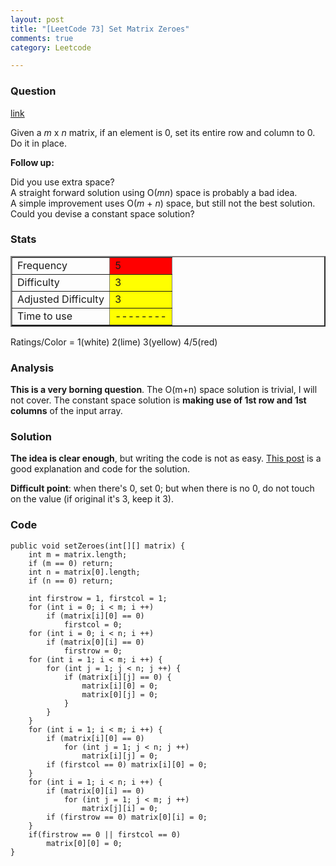 ```yaml
---
layout: post
title: "[LeetCode 73] Set Matrix Zeroes"
comments: true
category: Leetcode

---
```



### Question 
[link](https://oj.leetcode.com/problems/set-matrix-zeroes/)

<div class="question-content">
            <p></p><p>
Given a <i>m</i> x <i>n</i> matrix, if an element is 0, set its entire row and column to 0. Do it in place.
</p>

<div class="spoilers"><b>Follow up:</b>

<p>
Did you use extra space?<br>
A straight forward solution using O(<i>m</i><i>n</i>) space is probably a bad idea.<br>
A simple improvement uses O(<i>m</i> + <i>n</i>) space, but still not the best solution.<br>
Could you devise a constant space solution?
</p>
</div><p></p>
          </div>

### Stats
<table border="2">
	<tr>
		<td>Frequency</td>
		<td bgcolor="red">5</td>
	</tr>
	<tr>
		<td>Difficulty</td>
		<td bgcolor="yellow">3</td>
	</tr>
	<tr>
		<td>Adjusted Difficulty</td>
		<td bgcolor="yellow">3</td>
	</tr>
	<tr>
		<td>Time to use</td>
		<td bgcolor="yellow">--------</td>
	</tr>
</table>

Ratings/Color = 1(white) 2(lime) 3(yellow) 4/5(red)

### Analysis

__This is a very borning question__. The O(m+n) space solution is trivial, I will not cover. The constant space solution is __making use of 1st row and 1st columns__ of the input array. 

### Solution

__The idea is clear enough__, but writing the code is not as easy. [This post](http://www.programcreek.com/2012/12/leetcode-set-matrix-zeroes-java/) is a good explanation and code for the solution. 

__Difficult point__: when there's 0, set 0; but when there is no 0, do not touch on the value (if original it's 3, keep it 3). 

### Code


    public void setZeroes(int[][] matrix) {
        int m = matrix.length;
        if (m == 0) return;
        int n = matrix[0].length;
        if (n == 0) return;

        int firstrow = 1, firstcol = 1;
        for (int i = 0; i < m; i ++) 
            if (matrix[i][0] == 0) 
                firstcol = 0;
        for (int i = 0; i < n; i ++) 
            if (matrix[0][i] == 0) 
                firstrow = 0;
        for (int i = 1; i < m; i ++) {
            for (int j = 1; j < n; j ++) {
                if (matrix[i][j] == 0) {
                    matrix[i][0] = 0;
                    matrix[0][j] = 0;
                }
            }
        }
        for (int i = 1; i < m; i ++) {
            if (matrix[i][0] == 0)
                for (int j = 1; j < n; j ++) 
                    matrix[i][j] = 0;
            if (firstcol == 0) matrix[i][0] = 0;
        }
        for (int i = 1; i < n; i ++) {
            if (matrix[0][i] == 0)
                for (int j = 1; j < m; j ++) 
                    matrix[j][i] = 0;
            if (firstrow == 0) matrix[0][i] = 0;
        }
        if(firstrow == 0 || firstcol == 0) 
            matrix[0][0] = 0;
    }
